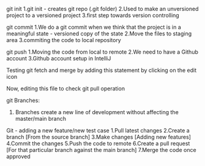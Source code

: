 git init
1.git init - creates git repo (.git folder)
2.Used to make an unversioned project to a versioned project
3.first step towards version controlling

git commit
1.We do a git commit when we think that the project is in a meaningful state - versioned copy of the state
2.Move the files to staging area
3.commiting the code to local repository

git push
1.Moving the code from local to remote
2.We need to have a Github account
3.Github account setup in IntelliJ

Testing git fetch and merge by adding this statement by clicking on the edit icon

Now, editing this file to check git pull operation

git Branches:
1. Branches create a new line of development without affecting the master/main branch

Git - adding a new feature/new test case
1.Pull latest changes
2.Create a branch [From the source branch]
3.Make changes [Adding new features]
4.Commit the changes
5.Push the code to remote
6.Create a pull request [For that particular branch against the main branch]
7.Merge the code once approved
